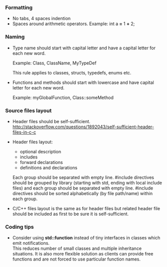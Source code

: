 
### Formatting

* No tabs, 4 spaces indention
* Spaces around arithmetic operators. Example: int a __=__ 1 __+__ 2;
 
### Naming
* Type name should start with capital letter and have a capital letter for each new word. 

  Example: Class, ClassName, MyTypeDef
  
  This rule applies to classes, structs, typedefs, enums etc.
  
* Functions and methods should start with lowercase and have capital letter for each new word.

  Example: myGlobalFunction, Class::someMethod

### Source files layout
* Header files should be self-sufficient.
  http://stackoverflow.com/questions/1892043/self-sufficient-header-files-in-c-c

* Header files layout:
  - optional description
  - includes
  - forward declarations
  - definitions and declarations
  
  Each group should be separated with empty line. 
  \#include directives should be grouped by library (starting with std, ending with local include files) and each group should be separated with empty line. 
  \#include directives should be sorted alphabetically (by file path/name) within each group.

* C/C++ files layout is the same as for header files but related header file should be included as first to be sure it is self-sufficient.
 

### Coding tips
* Consider using **std::function** instead of tiny interfaces in classes which emit notifications. <br/>
  This reduces number of small classes and multiple inheritance situations. It is also more flexible solution as clients can provide free functions and are not forced to use particular function names.
